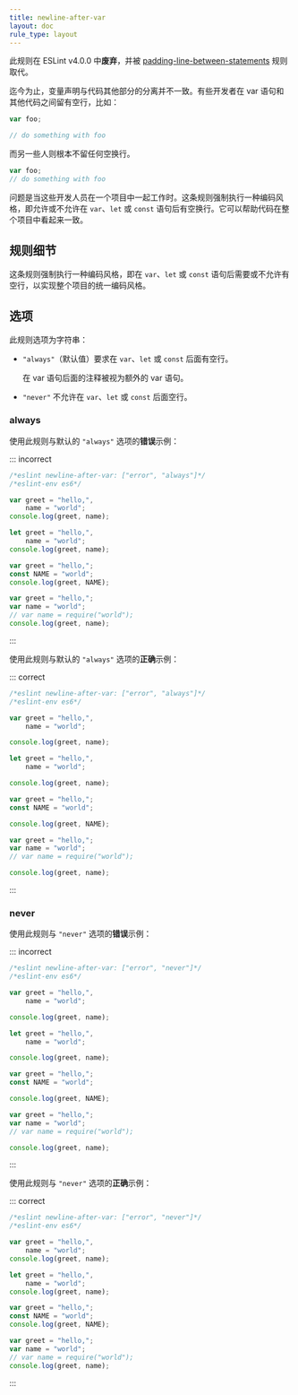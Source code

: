 ```yaml
---
title: newline-after-var
layout: doc
rule_type: layout
---
```


此规则在 ESLint v4.0.0 中**废弃**，并被 [padding-line-between-statements](padding-line-between-statements) 规则取代。

迄今为止，变量声明与代码其他部分的分离并不一致。有些开发者在 var 语句和其他代码之间留有空行，比如：

```js
var foo;

// do something with foo
```

而另一些人则根本不留任何空换行。

```js
var foo;
// do something with foo
```

问题是当这些开发人员在一个项目中一起工作时。这条规则强制执行一种编码风格，即允许或不允许在 `var`、`let` 或 `const` 语句后有空换行。它可以帮助代码在整个项目中看起来一致。

## 规则细节

这条规则强制执行一种编码风格，即在 `var`、`let` 或 `const` 语句后需要或不允许有空行，以实现整个项目的统一编码风格。

## 选项

此规则选项为字符串：

* `"always"`（默认值）要求在 `var`、`let` 或 `const` 后面有空行。

  在 var 语句后面的注释被视为额外的 var 语句。

* `"never"` 不允许在 `var`、`let` 或 `const` 后面空行。

### always

使用此规则与默认的 `"always"` 选项的**错误**示例：

::: incorrect

```js
/*eslint newline-after-var: ["error", "always"]*/
/*eslint-env es6*/

var greet = "hello,",
    name = "world";
console.log(greet, name);

let greet = "hello,",
    name = "world";
console.log(greet, name);

var greet = "hello,";
const NAME = "world";
console.log(greet, NAME);

var greet = "hello,";
var name = "world";
// var name = require("world");
console.log(greet, name);
```

:::

使用此规则与默认的 `"always"` 选项的**正确**示例：

::: correct

```js
/*eslint newline-after-var: ["error", "always"]*/
/*eslint-env es6*/

var greet = "hello,",
    name = "world";

console.log(greet, name);

let greet = "hello,",
    name = "world";

console.log(greet, name);

var greet = "hello,";
const NAME = "world";

console.log(greet, NAME);

var greet = "hello,";
var name = "world";
// var name = require("world");

console.log(greet, name);
```

:::

### never

使用此规则与 `"never"` 选项的**错误**示例：

::: incorrect

```js
/*eslint newline-after-var: ["error", "never"]*/
/*eslint-env es6*/

var greet = "hello,",
    name = "world";

console.log(greet, name);

let greet = "hello,",
    name = "world";

console.log(greet, name);

var greet = "hello,";
const NAME = "world";

console.log(greet, NAME);

var greet = "hello,";
var name = "world";
// var name = require("world");

console.log(greet, name);
```

:::

使用此规则与 `"never"` 选项的**正确**示例：

::: correct

```js
/*eslint newline-after-var: ["error", "never"]*/
/*eslint-env es6*/

var greet = "hello,",
    name = "world";
console.log(greet, name);

let greet = "hello,",
    name = "world";
console.log(greet, name);

var greet = "hello,";
const NAME = "world";
console.log(greet, NAME);

var greet = "hello,";
var name = "world";
// var name = require("world");
console.log(greet, name);
```

:::
